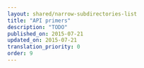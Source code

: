 ```yaml
---
layout: shared/narrow-subdirectories-list
title: "API primers"
description: "TODO"
published_on: 2015-07-21
updated_on: 2015-07-21
translation_priority: 0
order: 9
---
```


